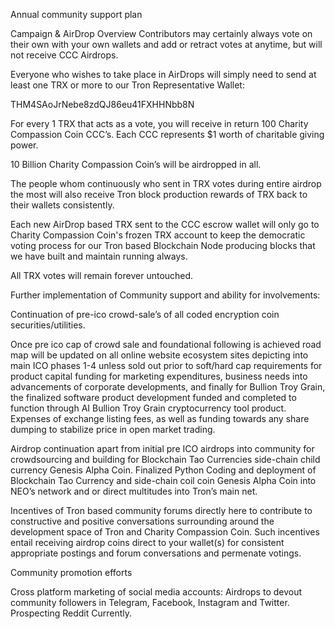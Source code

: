 Annual community support plan

Campaign & AirDrop Overview
Contributors may certainly always vote on their own with your own wallets and add or retract votes at anytime, but will not receive CCC Airdrops.

Everyone who wishes to take place in AirDrops will simply need to send at least one TRX or more to our Tron Representative Wallet: 

THM4SAoJrNebe8zdQJ86eu41FXHHNbb8N

For every 1 TRX  that acts as a vote, you will receive in return 100 Charity Compassion Coin CCC’s. Each CCC represents $1 worth of charitable giving power.

10 Billion Charity Compassion Coin’s will be airdropped in all.

The people whom continuously who sent in TRX votes during entire airdrop the most will also receive Tron block production rewards of TRX back to their wallets consistently.

Each new AirDrop based TRX sent to the CCC escrow wallet will only go to Charity Compassion Coin's frozen TRX account to keep the democratic voting process for our Tron based Blockchain Node producing blocks that we have built and maintain running always. 

All TRX votes will remain forever untouched.

Further implementation of Community support and ability for involvements:

Continuation of pre-ico crowd-sale’s of all coded encryption coin securities/utilities. 

Once pre ico cap of crowd sale and foundational following is achieved road map will be updated on all online website ecosystem sites depicting into main ICO phases 1-4 unless sold out prior to soft/hard cap requirements for product capital funding for marketing expenditures, business needs into advancements of corporate developments, and finally for Bullion Troy Grain, the finalized software product development funded and completed to function through AI Bullion Troy Grain cryptocurrency tool product. Expenses of exchange listing fees, as well as funding towards any share dumping to stabilize price in open market trading.

Airdrop continuation apart from initial pre ICO airdrops into community for crowdsourcing and building for Blockchain Tao Currencies side-chain child currency Genesis Alpha Coin. Finalized Python Coding and deployment of Blockchain Tao Currency and side-chain coil coin Genesis Alpha Coin into NEO’s network and or direct multitudes into Tron’s main net.

Incentives of Tron based community forums directly here to contribute to constructive and positive conversations surrounding around the development space of Tron and Charity Compassion Coin. Such incentives entail receiving airdrop coins direct to your wallet(s) for consistent appropriate postings and forum conversations and permenate votings.

Community promotion efforts

Cross platform marketing of social media accounts: Airdrops to devout community followers in Telegram, Facebook, Instagram and Twitter. Prospecting Reddit Currently.
